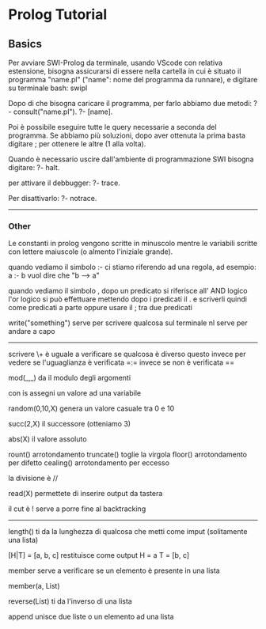 # Prolog Tutorial

## Basics
Per avviare SWI-Prolog da terminale, usando VScode con relativa estensione, 
bisogna assicurarsi di essere nella cartella in cui è situato il programma "name.pl" ("name": nome del programma da runnare), 
e digitare su terminale bash:
swipl

Dopo di che bisogna caricare il programma, per farlo abbiamo due metodi:
?- consult("name.pl").
?- \[name\].

Poi è possibile eseguire tutte le query necessarie a seconda del programma.
Se abbiamo più soluzioni, dopo aver ottenuta la prima basta digitare ; per ottenere le altre (1 alla volta).

Quando è necessario uscire dall'ambiente di programmazione SWI bisogna digitare:
?- halt.

per attivare il debbugger:
?- trace.

Per disattivarlo:
?- notrace.

---

### Other
Le constanti in prolog vengono scritte in minuscolo mentre le variabili scritte con lettere maiuscole (o almento l'iniziale grande).

quando vediamo il simbolo :- ci stiamo riferendo ad una regola, ad esempio:
a :- b vuol dire che "b --> a"

quando vediamo il simbolo , dopo un predicato si riferisce all' AND logico
l'or logico si può effettuare mettendo dopo i predicati il . e scriverli quindi come predicati a parte oppure usare il ; tra due predicati

write("something") serve per scrivere qualcosa sul terminale
nl serve per andare a capo

---

scrivere \\+ è uguale a verificare se qualcosa è diverso
questo invece per vedere se l'uguaglianza è verificata =:=
invece se non è verificata =\=

mod(\_,\_) da il modulo degli argomenti

con is assegni un valore ad una variabile

random(0,10,X) genera un valore casuale tra 0 e 10

succ(2,X) il successore (otteniamo 3)

abs(X) il valore assoluto

rount() arrotondamento
truncate() toglie la virgola
floor() arrotondamento per difetto
cealing() arrotondamento per eccesso

la divisione è //


read(X) permettete di inserire output da tastera

il cut è ! serve a porre fine al backtracking


---

length() ti da la lunghezza di qualcosa che metti come imput (solitamente una lista)


\[H|T\] = \[a, b, c\] restituisce come output
H = a 
T = \[b, c\]

member serve a verificare se un elemento è presente in una lista

member(a, List)

reverse(List) ti da l'inverso di una lista

append unisce due liste o un elemento ad una lista




